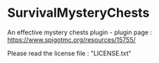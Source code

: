# SurvivalMysteryChests
An effective mystery chests plugin - plugin page : https://www.spigotmc.org/resources/15755/

Please read the license file : "LICENSE.txt"
